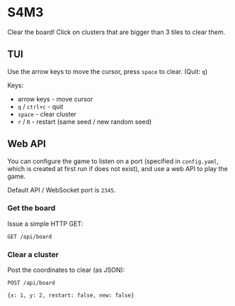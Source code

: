 # S4M3

Clear the board!
Click on clusters that are bigger than 3 tiles to clear them.

## TUI

Use the arrow keys to move the cursor, press `space` to clear. (Quit: `q`)

Keys:
- arrow keys - move cursor
- `q` / `ctrl+c` - quit
- `space` - clear cluster
- `r` / `R` - restart (same seed / new random seed)

## Web API

You can configure the game to listen on a port (specified in `config.yaml`, which is created at first run if does not exist), and use a web API to play the game.

Default API / WebSocket port is `2345`.

### Get the board

Issue a simple HTTP GET:
```
GET /api/board
```

### Clear a cluster

Post the coordinates to clear (as JSON):
```
POST /api/board

{x: 1, y: 2, restart: false, new: false}
```
